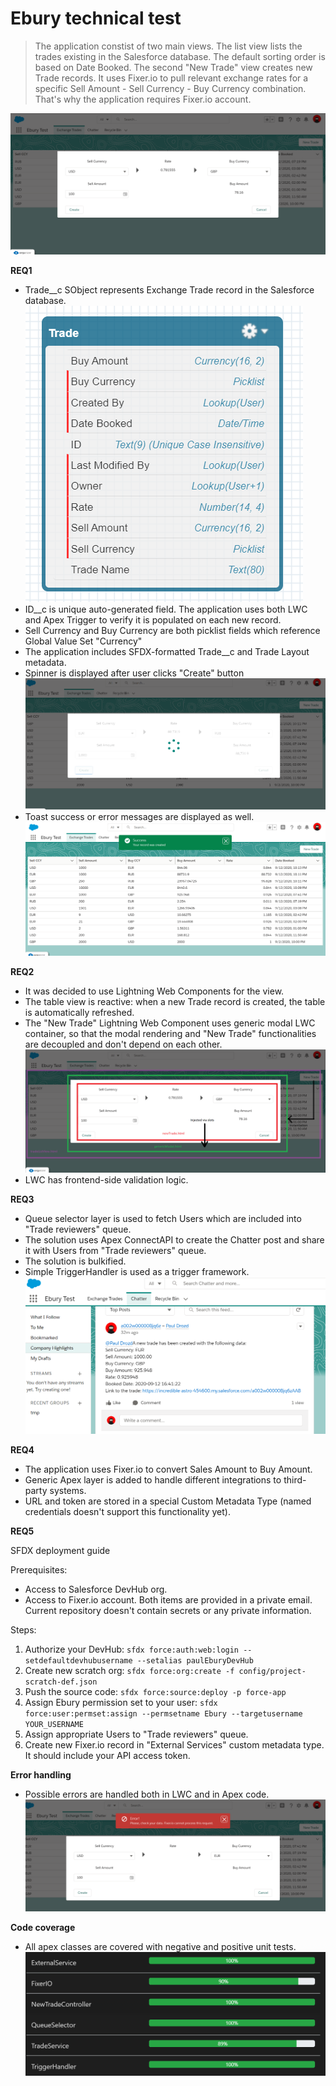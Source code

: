 # Ebury technical test

> The application constist of two main views. The list view lists the trades existing in the Salesforce database. The default sorting order is based on Date Booked. The second "New Trade" view creates new Trade records. It uses Fixer.io to pull relevant exchange rates for a specific Sell Amount - Sell Currency - Buy Currency combination. That's why the application requires Fixer.io account.

![picture](screenshots/main_view.png)

**REQ1**

- Trade__c SObject represents Exchange Trade record in the Salesforce database.
![picture](screenshots/trade_model.png)
- ID__c is unique auto-generated field. The application uses both LWC and Apex Trigger to verify it is populated on each new record.
- Sell Currency and Buy Currency are both picklist fields which reference Global Value Set "Currency"
- The application includes SFDX-formatted Trade__c and Trade Layout metadata.
- Spinner is displayed after user clicks "Create" button
![picture](screenshots/spinner.png)
- Toast success or error messages are displayed as well.
![picture](screenshots/toast.png)

**REQ2**

- It was decided to use Lightning Web Components for the view. 
- The table view is reactive: when a new Trade record is created, the table is automatically refreshed.
- The "New Trade" Lightning Web Component uses generic modal LWC container, so that the modal rendering and "New Trade" functionalities are decoupled and don't depend on each other.
![picture](screenshots/lwc_structure.png)
- LWC has frontend-side validation logic.

**REQ3**

- Queue selector layer is used to fetch Users which are included into "Trade reviewers" queue.
- The solution uses Apex ConnectAPI to create the Chatter post and share it with Users from "Trade reviewers" queue.
- The solution is bulkified.
- Simple TriggerHandler is used as a trigger framework.
 ![picture](screenshots/chatter_post.png)

 **REQ4**

 - The application uses Fixer.io to convert Sales Amount to Buy Amount.
 - Generic Apex layer is added to handle different integrations to third-party systems.
 - URL and token are stored in a special Custom Metadata Type (named credentials doesn't support this functionality yet).

 **REQ5**

SFDX deployment guide

 Prerequisites:
 - Access to Salesforce DevHub org. 
 - Access to Fixer.io account.
 Both items are provided in a private email. Current repository doesn't contain secrets or any private information.

 Steps:
1. Authorize your DevHub: `sfdx force:auth:web:login --setdefaultdevhubusername --setalias paulEburyDevHub`
2. Create new scratch org: `sfdx force:org:create -f config/project-scratch-def.json`
3. Push the source code: `sfdx force:source:deploy -p force-app`
4. Assign Ebury permission set to your user: `sfdx force:user:permset:assign --permsetname Ebury --targetusername YOUR_USERNAME`
5. Assign appropriate Users to "Trade reviewers" queue.
6. Create new Fixer.io record in "External Services" custom metadata type. It should include your API access token.

**Error handling**

- Possible errors are handled both in LWC and in Apex code.
 ![picture](screenshots/error_example.png)

**Code coverage**

- All apex classes are covered with negative and positive unit tests.
 ![picture](screenshots/code_coverage.png)